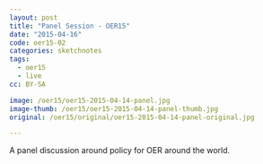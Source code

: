 ```yaml
---
layout: post
title: "Panel Session - OER15"
date: "2015-04-16"
code: oer15-02
categories: sketchnotes
tags:
  - oer15
  - live
cc: BY-SA

image: /oer15/oer15-2015-04-14-panel.jpg
image-thumb: /oer15/oer15-2015-04-14-panel-thumb.jpg
original: /oer15/original/oer15-2015-04-14-panel-original.jpg

---
```


A panel discussion around policy for OER around the world.
